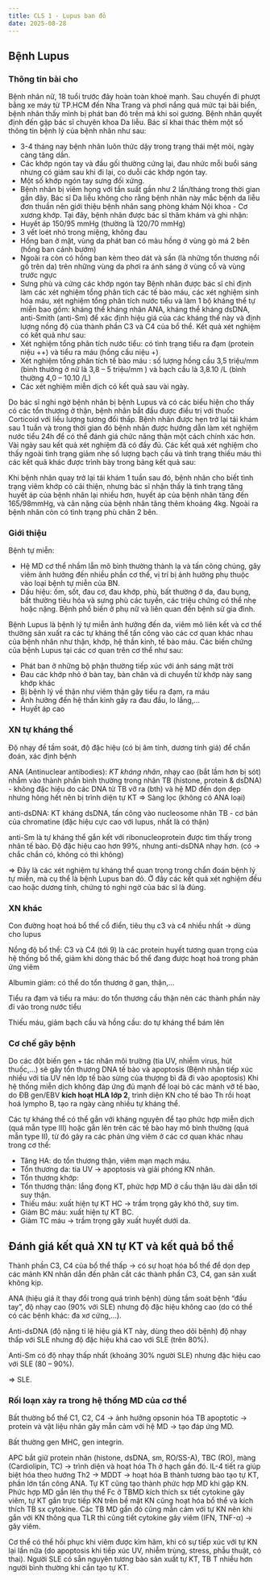 ```yaml
---
title: CLS 1 - Lupus ban đỏ
date: 2025-08-28
---
```


## Bệnh Lupus

### Thông tin bài cho

Bệnh nhân nữ, 18 tuổi trước đây hoàn toàn khoẻ mạnh. Sau chuyến đi phượt
bằng xe máy từ TP.HCM đến Nha Trang và phơi nắng quá mức tại bãi biển, bệnh
nhân thấy mình bị phát ban đỏ trên má khi soi gương. Bệnh nhân quyết định đến
gặp bác sĩ chuyên khoa Da liễu. Bác sĩ khai thác thêm một số thông tin bệnh lý
của bệnh nhân như sau:
- 3-4 tháng nay bệnh nhân luôn thức dậy trong trạng thái mệt mỏi, ngày càng tăng
dần.
- Các khớp ngón tay và đầu gối thường cứng lại, đau nhức mỗi buổi sáng nhưng
có giảm sau khi đi lại, co duỗi các khớp ngón tay.
- Một số khớp ngón tay sưng đối xứng.
- Bệnh nhân bị viêm họng với tần suất gần như 2 lần/tháng trong thời gian gần
đây.
Bác sĩ Da liễu không cho rằng bệnh nhân này mắc bệnh da liễu đơn thuần nên
giới thiệu bệnh nhân sang phòng khám Nội khoa - Cơ xương khớp. Tại đây, bệnh
nhân được bác sĩ thăm khám và ghi nhận:
- Huyết áp 150/95 mmHg (thường là 120/70 mmHg)
- 3 vết loét nhỏ trong miệng, không đau
- Hồng ban ở mặt, vùng da phát ban có màu hồng ở vùng gò má 2 bên (hồng ban cánh bướm)
- Ngoài ra còn có hồng ban kèm theo dát và sần (là những tổn thương nổi gồ trên
da) trên những vùng da phơi ra ánh sáng ở vùng cổ và vùng trước ngực
- Sưng phù và cứng các khớp ngón tay
Bệnh nhân được bác sĩ chỉ định làm các xét nghiệm tổng phân tích các tế bào
máu, các xét nghiệm sinh hóa máu, xét nghiệm tổng phân tích nước tiểu và làm 1
bộ kháng thể tự miễn bao gồm: kháng thể kháng nhân ANA, kháng thể kháng
dsDNA, anti-Smith (anti-Sm) để xác định hiệu giá của các kháng thể này và định
lượng nồng độ của thành phần C3 và C4 của bổ thể.
Kết quả xét nghiệm có kết quả như sau:
- Xét nghiệm tổng phân tích nước tiểu: có tình trạng tiểu ra đạm (protein niệu ++)
và tiểu ra máu (hồng cầu niệu +)
- Xét nghiệm tổng phân tích tế bào máu : số lượng hồng cầu 3,5 triệu/mm (bình
thường ở nữ là 3,8 – 5 triệu/mm ) và bạch cầu là 3,8.10 /L (bình thường 4,0 –
10.10 /L)
- Các xét nghiệm miễn dịch có kết quả sau vài ngày.

Do bác sĩ nghi ngờ bệnh nhân bị bệnh Lupus và có các biểu hiện cho thấy có các
tổn thương ở thận, bệnh nhân bắt đầu được điều trị với thuốc Corticoid với liều
lượng tương đối thấp. Bệnh nhân được hẹn trở lại tái khám sau 1 tuần và trong
thời gian đó bệnh nhân được hướng dẫn làm xét nghiệm nước tiểu 24h để có thể
đánh giá chức năng thận một cách chính xác hơn.
Vài ngày sau kết quả xét nghiệm đã có đầy đủ. Các kết quả xét nghiệm cho thấy
ngoài tình trạng giảm nhẹ số lượng bạch cầu và tình trạng thiếu máu thì các
kết quả khác được trình bày trong bảng kết quả sau:

Khi bệnh nhân quay trở lại tái khám 1 tuần sau đó, bệnh nhân cho biết tình trạng
viêm khớp có cải thiện, nhưng bác sĩ nhận thấy là tình trạng tăng huyết áp của
bệnh nhân lại nhiều hơn, huyết áp của bệnh nhân tăng đến 165/98mmHg, và cân
nặng của bệnh nhân tăng thêm khoảng 4kg. Ngoài ra bệnh nhân còn có tình trạng
phù chân 2 bên.

### Giới thiệu

Bệnh tự miễn: 
- Hệ MD cơ thể nhầm lẫn mô bình thường thành lạ và tấn công chúng, gây viêm ảnh hưởng đến nhiều phần cơ thể, vị trí bị ảnh hưởng phụ thuộc vào loại bệnh tự miễn của BN.
- Dấu hiệu: ốm, sốt, đau cơ, đau khớp, phù, bất thường ở da, đau bụng, bất thường tiêu hóa và sưng phù các tuyến, các triệu chứng có thể nhẹ hoặc nặng. Bệnh phổ biến ở phụ nữ và liên quan đến bệnh sử gia đình.

Bệnh Lupus là bệnh lý tự miễn ảnh hưởng đến da, viêm mô liên kết và cơ thể
thường sản xuất ra các tự kháng thể tấn công vào các cơ quan khác nhau của
bệnh nhân như thận, khớp, hệ thần kinh, tế bào máu. Các biến chứng của bệnh
Lupus tại các cơ quan trên cơ thể như sau:

- Phát ban ở những bộ phận thường tiếp xúc với ánh sáng mặt trời
- Đau các khớp nhỏ ở bàn tay, bàn chân và di chuyển từ khớp này sang khớp
khác
- Bị bệnh lý về thận như viêm thận gây tiểu ra đạm, ra máu
- Ảnh hưởng đến hệ thần kinh gây ra đau đầu, lo lắng,...
- Huyết áp cao

### XN tự kháng thể

Độ nhạy để tầm soát, độ đặc hiệu (có bị âm tính, dương tính giả) để chẩn đoán, xác định bệnh

ANA (Antinuclear antibodies): *KT kháng nhân*, nhạy cao (bắt lầm hơn bị sót) nhắm vào thành phần bình thường trong nhân TB (histone, protein & dsDNA) - không đặc hiệu do các DNA từ TB vỡ ra (bth) và hệ MD đến dọn dẹp nhưng hông hết nên bị trình diện tự KT => Sàng lọc (không có ANA loại) 

anti-dsDNA: KT kháng dsDNA, tấn công vào nucleosome nhân TB - cơ bản của chromatine (đặc hiệu cực cao với lupus, nhất là có thận)

anti-Sm là tự kháng thể gắn kết với ribonucleoprotein được tìm thấy trong nhân
tế bào. Độ đặc hiệu cao hơn 99%, nhưng anti-dsDNA nhạy hơn. (có -> chắc chắn có, không có thì không)

=> Đây là các xét nghiệm tự kháng thể quan trọng trong chẩn đoán bệnh lý tự
miễn, mà cụ thể là bệnh Lupus ban đỏ. Ở đây các kết quả xét nghiệm đều cao
hoặc dương tính, chứng tỏ nghi ngờ của bác sĩ là đúng.

### XN khác

Con đường hoạt hoá bổ thể cổ điển, tiêu thụ c3 và c4 nhiều nhất -> dùng cho lupus 

Nồng độ bổ thể: C3 và C4 (tới 9) là các protein huyết tương quan trọng của hệ thống bổ thể, giảm khi dòng thác bổ thể đang được hoạt hoá trong phản ứng viêm

Albumin giảm: có thể do tổn thương ở gan, thận,...

Tiểu ra đạm và tiểu ra máu: do tổn thương cầu thận nên các thành phần này đi
vào trong nước tiểu

Thiếu máu, giảm bạch cầu và hồng cầu: do tự kháng thể bám lên

### Cơ chế gây bệnh

Do các đột biến gen + tác nhân môi trường (tia UV, nhiễm virus, hút thuốc,...) sẽ gây tổn thương DNA tế bào và apoptosis (Bệnh nhân tiếp xúc nhiều với tia UV nên lớp tế bào sừng của thượng bì đã đi vào apoptosis)
Khi hệ thống miễn dịch không đáp ứng đủ mạnh để loại bỏ các mảnh vỡ tế bào, do ĐB gen/EBV **kích hoạt HLA lớp 2**, trình diện KN cho tế bào Th rồi hoạt hoá lympho B,  tạo ra ngày càng nhiều tự kháng thể.

Các tự kháng thể có thể gắn với kháng nguyên để tạo phức hợp miễn dịch (quá mẫn type III) hoặc gắn lên trên các tế bào hay mô bình thường (quá mẫn type II), từ đó gây ra các phản ứng viêm ở các cơ quan khác nhau trong cơ thể:

- Tăng HA: do tổn thương thận, viêm mạn mạch máu.
- Tổn thương da: tia UV → apoptosis và giải phóng KN nhân.
- Tổn thương khớp:
- Tổn thương thận: lắng đọng KT, phức hợp MD ở cầu thận lâu dài dẫn tới suy thận.
- Thiếu máu: xuất hiện tự KT HC → trầm trọng gây khó thở, suy tim.
- Giảm BC máu: xuất hiện tự KT BC.
- Giảm TC máu → trầm trọng gây xuất huyết dưới da.


## Đánh giá kết quả XN tự KT và kết quả bổ thể

Thành phần C3, C4 của bổ thể thấp → có sự hoạt hóa bổ thể để dọn dẹp các mảnh KN nhân dẫn đến phân cắt các thành phần C3, C4, gan sản xuất không kịp.

ANA (hiệu giá ít thay đổi trong quá trình bệnh) dùng tầm soát bệnh “đầu tay”, độ nhạy cao (90% với SLE) nhưng độ đặc hiệu không cao (do có thể có các bệnh khác: đa xơ cứng,…).

Anti-dsDNA (độ nặng tỉ lệ hiệu giá KT này, dùng theo dõi bệnh) độ nhạy thấp với SLE nhưng độ đặc hiệu khá cao với SLE (trên 80%).

Anti-Sm có độ nhạy thấp nhất (khoảng 30% người SLE) nhưng đặc hiệu cao với SLE (80 – 90%).

=> SLE.

### Rối loạn xảy ra trong hệ thống MD của cơ thể

Bất thường bổ thể C1, C2, C4 → ảnh hưởng opsonin hóa TB apoptotic → protein và vật liệu nhân gây mẫn cảm với hệ MD → tạo đáp ứng MD.

Bất thường gen MHC, gen integrin.

APC bắt giữ protein nhân (histone, dsDNA, sm, RO/SS-A), TBC (RO), màng (Cardiolipin, TC) → trình diện và hoạt hóa Th ở hạch gần đó. IL-4 tiết ra giúp biệt hóa theo hướng Th2 → MDDT → hoạt hóa B thành tương bào tạo tự KT, phần lớn tấn công ANA. Tự KT cũng tạo thành phức hợp MD khi gặp KN. Phức hợp MD gắn lên thụ thể Fc ở TBMD kích thích sx tiết cytokine gây viêm, tự KT gắn trực tiếp KN trên bề mặt KN cũng hoạt hóa bổ thể và kích thích TB sx cytokine. Các TB MD gần đó cũng mẫn cảm với tự KN nên khi gắn với KN thông qua TLR thì cũng tiết cytokine gây viêm (IFN, TNF-α) → gây viêm.

Cơ thể có thể hồi phục khi viêm được kìm hãm, khi có sự tiếp xúc với tự KN lại lần nữa (do apoptosis khi tiếp xúc UV, nhiễm trùng, stress, phẫu thuật, có thai). Người SLE có sẵn nguyên tương bào sản xuất tự KT, TB T nhiều hơn người bình thường khi cần tạo tự KT.
